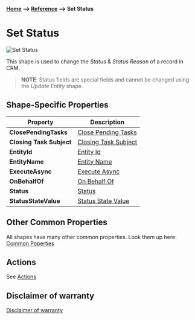 **[Home](/) --> [Reference](/ref) --> Set Status**

# Set Status

![Set Status](media/SetStatus.png)

This shape is used to change the *Status* & *Status Reason* of a record in CRM.

> **NOTE**: Status fields are special fields and cannot be changed using the
*Update Entity* shape.


## Shape-Specific Properties

| Property | Description |
| -------- | ----------- |
| **ClosePendingTasks**    |[Close Pending Tasks](common/ClosePendingTasks.md)  |
| **Closing Task Subject** |[Closing Task Subject](common/ClosingTaskSubject.md) |
| **EntityId**             |[Entity Id](common/EntityId.md) |
| **EntityName**           |[Entity Name](common/EntityName.md) |
| **ExecuteAsync**         | [Execute Async](common/ExecuteAsync.md) |
| **OnBehalfOf**           |[On Behalf Of](common/OnBehalfOf.md)    |
| **Status**               |[Status](common/Status.md)  |
| **StatusStateValue**     |[Status State Value](common/StatusStateValue.md)  |

## Other Common Properties
All shapes have many other common properties. Look them up here: [Common Poperties](common/README.md)

## Actions
See [Actions](common/Actions.md)

## Disclaimer of warranty

[Disclaimer of warranty](../guides/common/DisclaimerOfWarranty.md)